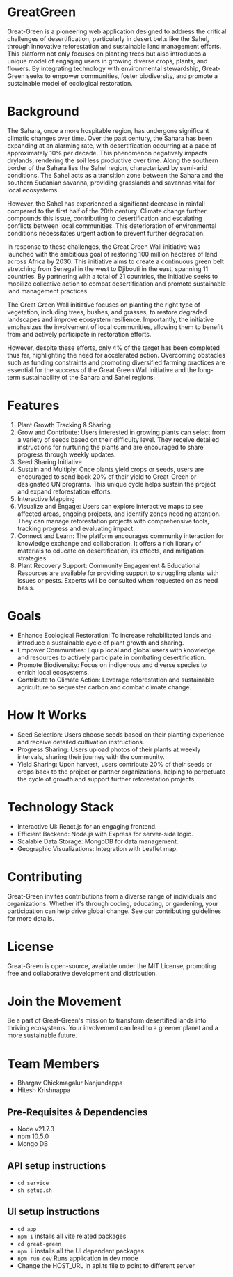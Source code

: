 # GreatGreen

Great-Green is a pioneering web application designed to address the critical challenges of desertification, particularly in desert belts like the Sahel, through innovative reforestation and sustainable land management efforts. This platform not only focuses on planting trees but also introduces a unique model of engaging users in growing diverse crops, plants, and flowers. By integrating technology with environmental stewardship, Great-Green seeks to empower communities, foster biodiversity, and promote a sustainable model of ecological restoration.

# Background

The Sahara, once a more hospitable region, has undergone significant climatic changes over time. Over the past century, the Sahara has been expanding at an alarming rate, with desertification occurring at a pace of approximately 10% per decade. This phenomenon negatively impacts drylands, rendering the soil less productive over time. Along the southern border of the Sahara lies the Sahel region, characterized by semi-arid conditions. The Sahel acts as a transition zone between the Sahara and the southern Sudanian savanna, providing grasslands and savannas vital for local ecosystems.

However, the Sahel has experienced a significant decrease in rainfall compared to the first half of the 20th century. Climate change further compounds this issue, contributing to desertification and escalating conflicts between local communities. This deterioration of environmental conditions necessitates urgent action to prevent further degradation.

In response to these challenges, the Great Green Wall initiative was launched with the ambitious goal of restoring 100 million hectares of land across Africa by 2030. This initiative aims to create a continuous green belt stretching from Senegal in the west to Djibouti in the east, spanning 11 countries. By partnering with a total of 21 countries, the initiative seeks to mobilize collective action to combat desertification and promote sustainable land management practices.

The Great Green Wall initiative focuses on planting the right type of vegetation, including trees, bushes, and grasses, to restore degraded landscapes and improve ecosystem resilience. Importantly, the initiative emphasizes the involvement of local communities, allowing them to benefit from and actively participate in restoration efforts.

However, despite these efforts, only 4% of the target has been completed thus far, highlighting the need for accelerated action. Overcoming obstacles such as funding constraints and promoting diversified farming practices are essential for the success of the Great Green Wall initiative and the long-term sustainability of the Sahara and Sahel regions.


# Features
1. Plant Growth Tracking & Sharing
2. Grow and Contribute: Users interested in growing plants can select from a variety of seeds based on their difficulty level. They receive detailed instructions for nurturing the plants and are encouraged to share progress through weekly updates.
3. Seed Sharing Initiative
4. Sustain and Multiply: Once plants yield crops or seeds, users are encouraged to send back 20% of their yield to Great-Green or designated UN programs. This unique cycle helps sustain the project and expand reforestation efforts.
5. Interactive Mapping
6. Visualize and Engage: Users can explore interactive maps to see affected areas, ongoing projects, and identify zones needing attention. They can manage reforestation projects with comprehensive tools, tracking progress and evaluating impact.
7. Connect and Learn: The platform encourages community interaction for knowledge exchange and collaboration. It offers a rich library of materials to educate on desertification, its effects, and mitigation strategies.
8. Plant Recovery Support: Community Engagement & Educational Resources are available for providing support to struggling plants with issues or pests. Experts will be consulted when requested on as need basis.

# Goals
* Enhance Ecological Restoration: To increase rehabilitated lands and introduce a sustainable cycle of plant growth and sharing.
* Empower Communities: Equip local and global users with knowledge and resources to actively participate in combating desertification.
* Promote Biodiversity: Focus on indigenous and diverse species to enrich local ecosystems.
* Contribute to Climate Action: Leverage reforestation and sustainable agriculture to sequester carbon and combat climate change.

# How It Works
* Seed Selection: Users choose seeds based on their planting experience and receive detailed cultivation instructions.
* Progress Sharing: Users upload photos of their plants at weekly intervals, sharing their journey with the community.
* Yield Sharing: Upon harvest, users contribute 20% of their seeds or crops back to the project or partner organizations, helping to perpetuate the cycle of growth and support further reforestation projects.

# Technology Stack
* Interactive UI: React.js for an engaging frontend.
* Efficient Backend: Node.js with Express for server-side logic.
* Scalable Data Storage: MongoDB for data management.
* Geographic Visualizations: Integration with Leaflet map.

# Contributing
Great-Green invites contributions from a diverse range of individuals and organizations. Whether it's through coding, educating, or gardening, your participation can help drive global change. See our contributing guidelines for more details.

# License
Great-Green is open-source, available under the MIT License, promoting free and collaborative development and distribution.

# Join the Movement
Be a part of Great-Green's mission to transform desertified lands into thriving ecosystems. Your involvement can lead to a greener planet and a more sustainable future.

# Team Members
- Bhargav Chickmagalur Nanjundappa
- Hitesh Krishnappa


## Pre-Requisites & Dependencies
- Node v21.7.3
- npm 10.5.0
- Mongo DB

## API setup instructions
- `cd service`
- `sh setup.sh`

## UI setup instructions
- `cd app`
- `npm i` installs all vite related packages
- `cd great-green`
- `npm i` installs all the UI dependent packages
- `npm run dev` Runs application in dev mode
- Change the HOST_URL in api.ts file to point to different server

